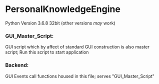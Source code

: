 # PersonalKnowledgeEngine

Python Version 3.6.8 32bit (other versions *may* work)

### GUI_Master_Script:
GUI script which by affect of standard GUI construction is also master script; Run this script to start application

### Backend:
GUI Events call functions housed in this file; serves "GUI_Master_Script"
